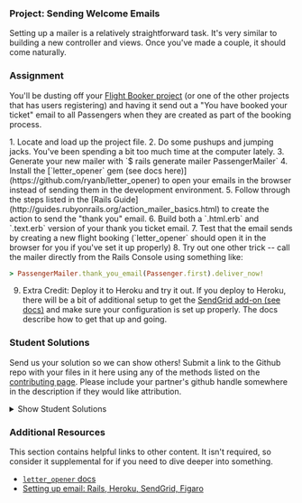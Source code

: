 ### Project: Sending Welcome Emails

Setting up a mailer is a relatively straightforward task. It's very similar to building a new controller and views.  Once you've made a couple, it should come naturally.

### Assignment

You'll be dusting off your [Flight Booker project](/courses/ruby-on-rails/lessons/building-advanced-forms) (or one of the other projects that has users registering) and having it send out a "You have booked your ticket" email to all Passengers when they are created as part of the booking process.

<div class="lesson-content__panel" markdown="1">
1. Locate and load up the project file.
2. Do some pushups and jumping jacks.  You've been spending a bit too much time at the computer lately.
3. Generate your new mailer with `$ rails generate mailer PassengerMailer`
4. Install the [`letter_opener` gem (see docs here)](https://github.com/ryanb/letter_opener) to open your emails in the browser instead of sending them in the development environment.
5. Follow through the steps listed in the [Rails Guide](http://guides.rubyonrails.org/action_mailer_basics.html) to create the action to send the "thank you" email.
6. Build both a `.html.erb` and `.text.erb` version of your thank you ticket email.
7. Test that the email sends by creating a new flight booking (`letter_opener` should open it in the browser for you if you've set it up properly)
8. Try out one other trick -- call the mailer directly from the Rails Console using something like:

   ~~~ruby
   > PassengerMailer.thank_you_email(Passenger.first).deliver_now!
   ~~~
9. Extra Credit: Deploy it to Heroku and try it out.  If you deploy to Heroku, there will be a bit of additional setup to get the [SendGrid add-on (see docs)](https://devcenter.heroku.com/articles/sendgrid) and make sure your configuration is set up properly.  The docs describe how to get that up and going.
</div>

### Student Solutions
Send us your solution so we can show others! Submit a link to the Github repo with your files in it here using any of the methods listed on the [contributing page](http://github.com/TheOdinProject/curriculum/blob/master/contributing.md).  Please include your partner's github handle somewhere in the description if they would like attribution.

<details markdown="block">
  <summary> Show Student Solutions </summary>

* Add your solution below this line!
* [Lucas Bide's Solution](https://github.com/Lucas-Bide/flight_booker)
* [CodingCop's Solution](https://github.com/cleve703/odin-flight-booker)
* [Run After's Solution](https://github.com/run-after/odin-flight-booker)
* [BShowen's Solution](https://github.com/BShowen/flight_booker) - [Live](https://aerosplat.herokuapp.com/)
* [Duarte's Solution](https://github.com/Duartemartins/flight-booker)
* [Jose Salvador's Solution](https://github.com/Jsalvadorpp/odin-flight-booker)
* [Ovsjah Schweinefresser's Solution](https://github.com/Ovsjah/odin_flight_booker) - [View in Browser](https://ovsjazz-odin-flight-booker.herokuapp.com)
* [Ian's Solution](https://github.com/IanMKesler/odin-flight-booker) - [View in Browser](https://imk-flight-booker.herokuapp.com)
* [Braxton Lemmon's Solution](https://github.com/braxtonlemmon/odin-flight-booker) - [View in Browser](https://stormy-woodland-85583.herokuapp.com)
* [Kevin Vuong's Solution](https://github.com/fffear/odin-flight-booker)
* [Learnsometing's Solution](https://github.com/learnsometing/rails-flight_booker)
* [Simon Tharby's Solution](https://github.com/jinjagit/flight-mailer)
* [Jason McKee's Solution](https://github.com/jttmckee/odin-flight-booker.git) | [Live](https://safe-peak-87499.herokuapp.com)
* [Areeba's Solution](https://github.com/AREEBAISHTIAQ/growlithe)
* [Raiko's Solution](https://github.com/Cypher0/odin-flight-booker) - [View in Browser](https://salty-anchorage-35246.herokuapp.com/)
* [Javier Machin's Solution](https://github.com/Javier-Machin/private-events) - [View in Browser](https://social-boost-app.herokuapp.com/)
* [Jmooree30's Solution](https://github.com/jmooree30/flight-booker.git) - [View in Broswer](https://powerful-wildwood-98145.herokuapp.com/)
* [theghall's Solution](https://github.com/theghall/odin-flight-booker.git)
* [Clayton Sweeten's Solution](https://github.com/cjsweeten101/odin-flight-booker)
* [Jonathan Yiv's Solution](https://github.com/JonathanYiv/flight-booker) - [View in Browser](https://fast-gorge-36383.herokuapp.com)
* [mindovermiles262's Solution](https://github.com/mindovermiles262/flight-booker)
* [leosoaivan's Solution](https://github.com/leosoaivan/TOP_ror_flight_tracker) - [View in browser](https://immense-lowlands-59487.herokuapp.com/)
* [holdercp's Solution](https://github.com/holdercp/odin-flight-booker) - [View in browser](https://damp-stream-21164.herokuapp.com/)
* [jfonz412's Solution](https://github.com/jfonz412/flight-booker)
* [Orlando's Solution](https://github.com/orlandodan14/Ruby-on-Rails/tree/master/Flight_booker)
* [Austin's Solution](https://github.com/CouchofTomato/flight-booker)
* [jamie's Solution](https://github.com/Jberczel/Flight_Booker) - [View in browser](http://flight-booker.herokuapp.com/)
* [Donald's Solution](https://github.com/donaldali/odin-flight-booker) - [View in browser](http://dna-flight-booker.herokuapp.com/)
* [Marina Sergeyeva's Solution](https://github.com/imousterian/FlightBooker) - [View in browser](https://one-way-ticket.herokuapp.com/)
* [Aleksandar's Solution](https://github.com/rodic/private-events)
* [Dominik Stodolny's Solution](https://github.com/dstodolny/odin-flight-booker)
* [Kevin Mulhern's Solution](https://github.com/KevinMulhern/flight_booker) - [View in browser](https://odin-booker.herokuapp.com/)
* [AtActionPark's Solution](https://github.com/AtActionPark/odin_flight_booker)
* [Andrej Dragojevic's Solution](https://github.com/antrix1/flight-booker) - [View in browser](https://blooming-mountain-4761.herokuapp.com/)
* [dchen71's Solution](https://github.com/dchen71/odin-flight-booker) - [View in browser](http://true-syrup-4655.herokuapp.com/)
* [Matias Pan's Solution](https://github.com/kriox26/flight-booker)
* [Florian Mainguy's Solution](https://github.com/florianmainguy/theodinproject/tree/master/rails/flight-booker)
* [Hassan Mahmoud's Solution](https://github.com/HassanTC/Flight-Booker)
* [Radi Totev's Solution](https://github.com/raditotev/flight_booker)
* [cdouglass's Solution](https://github.com/cdouglass/odin-project-exercises/tree/master/rails/flight-booker)
* [Luke Walker's Solution](https://github.com/ubershibs/odin-flight-booker) - [View in browser](https://secure-sands-80209.herokuapp.com)
* [srashidi's Solution](https://github.com/srashidi/Advanced_Forms/tree/master/odin-flight-booker)
* [Scott Bobbitt's Solution](https://github.com/sco-bo/flight-booker) - [View in Browser](https://radiant-fortress-17197.herokuapp.com/)
* [James Brooks's Solution](https://github.com/jhbrooks/flight-booker) - [View in browser](https://rocky-earth-72202.herokuapp.com/)
* [Miguel Herrera's Solution](https://github.com/migueloherrera/odin-flight-booker)
* [Sander Schepens's Solution](https://github.com/schepens83/theodinproject.com/tree/master/rails/project12--sending-welcome-mails/odin-flight-booker)
* [Top's Solution](https://github.com/TopOneOfTopOne/flight-booker) - [View in browser](https://flightbooker69.herokuapp.com/)
* [Matt Velez's Solution](https://github.com/Timecrash/rails-projects/tree/master/flight-booker)
* [Fabricio Carrara's Solution](https://github.com/fcarrara/flight-booker)
* [Norman Chan's Solution](https://github.com/slowmanchan/Planner)
* [Shala Qweghen's Solution](https://github.com/ShalaQweghen/odin_booker) - [View in Browser](https://guarded-atoll-24378.herokuapp.com/)
* [Amrr Bakry's Solution](https://github.com/Amrrbakry/rails_the_odin_project/tree/master/odin_flight_booker) - [View in Browser](https://shrouded-earth-72460.herokuapp.com/)
* [Oscar Y.'s Solution](https://github.com/mysteryihs/odin-flight-booker)
* [Dylan's Solution](https://github.com/resputin/the_odin_project/tree/master/Rails/odin-flight-booker)
* [DV's Solution](https://github.com/dvislearning/odin-flight-booker)
* [Sophia Wu's Solution](https://github.com/SophiaLWu/flight-booker) - [View in Browser](https://infinite-fortress-13459.herokuapp.com/)
* [Daniel Aguilar's Solution](https://github.com/danaguilar/odin-flight-booker)
* [Francisco's Solution](https://github.com/fcarlosdev/the_odin_project/tree/master/odin-flight-booker)
* [Punnadittr's Solution](https://github.com/punnadittr/flight-booker) - [View in Browser](https://frozen-everglades-39378.herokuapp.com/)
* [Areeba's Solution](https://github.com/AREEBAISHTIAQ/members-only)
* [Agon's Solution](https://github.com/AgonIdrizi/flight-booker)
* [Malaika's Solution](https://github.com/malaikaMI/AirFly)
* [bchalman's Solution](https://github.com/bchalman/odin-flight-booker)
* [JamCry's Solution](https://github.com/jamcry/flight-booker) - [Live on Heroku](https://dry-caverns-97659.herokuapp.com/)
* [Jamesredux's Solution](https://github.com/Jamesredux/flight-booker) - [Live on Heroku](https://redux-flights.herokuapp.com/)
* [Rey van den Berg's Solution](https://github.com/Rey810/flight-booker)
* [Timework's Solution](https://github.com/Timework/odin-flight-booker)

</details>

### Additional Resources
This section contains helpful links to other content. It isn't required, so consider it supplemental for if you need to dive deeper into something.

* [`letter_opener` docs](https://github.com/ryanb/letter_opener)
* [Setting up email: Rails, Heroku, SendGrid, Figaro](http://howilearnedrails.wordpress.com/2014/02/25/setting-up-email-in-a-rails-4-app-with-action-mailer-in-development-and-sendgrid-in-production-using-heroku/comment-page-1/#comment-79)
